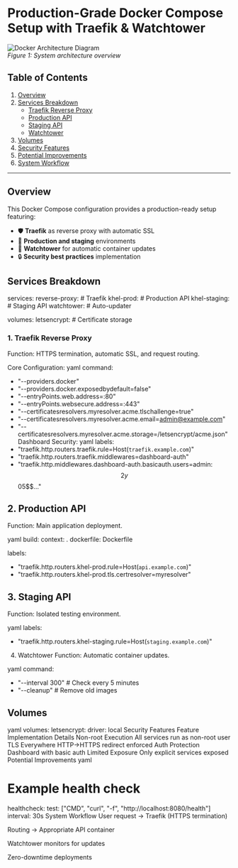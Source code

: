 # Production-Grade Docker Compose Setup with Traefik & Watchtower

![Docker Architecture Diagram](https://example.com/docker-traefik-diagram.png)  
_Figure 1: System architecture overview_

## Table of Contents

1. [Overview](#overview)
2. [Services Breakdown](#services-breakdown)
   - [Traefik Reverse Proxy](#traefik-reverse-proxy)
   - [Production API](#production-api)
   - [Staging API](#staging-api)
   - [Watchtower](#watchtower)
3. [Volumes](#volumes)
4. [Security Features](#security-features)
5. [Potential Improvements](#potential-improvements)
6. [System Workflow](#system-workflow)

---

## Overview <a id="overview"></a>

This Docker Compose configuration provides a production-ready setup featuring:

- 🛡️ **Traefik** as reverse proxy with automatic SSL
- 🚀 **Production and staging** environments
- 🔄 **Watchtower** for automatic container updates
- 🔒 **Security best practices** implementation

## Services Breakdown <a id="services-breakdown"></a>

services:
reverse-proxy: # Traefik
khel-prod: # Production API
khel-staging: # Staging API
watchtower: # Auto-updater

volumes:
letsencrypt: # Certificate storage

### 1. Traefik Reverse Proxy <a id="traefik-reverse-proxy"></a>

Function: HTTPS termination, automatic SSL, and request routing.

Core Configuration:
yaml
command:

- "--providers.docker"
- "--providers.docker.exposedbydefault=false"
- "--entryPoints.web.address=:80"
- "--entryPoints.websecure.address=:443"
- "--certificatesresolvers.myresolver.acme.tlschallenge=true"
- "--certificatesresolvers.myresolver.acme.email=admin@example.com"
- "--certificatesresolvers.myresolver.acme.storage=/letsencrypt/acme.json"
  Dashboard Security:
  yaml
  labels:
- "traefik.http.routers.traefik.rule=Host(`traefik.example.com`)"
- "traefik.http.routers.traefik.middlewares=dashboard-auth"
- "traefik.http.middlewares.dashboard-auth.basicauth.users=admin:$$2y$$05$$..."

## 2. Production API <a id="production-api"></a>

Function: Main application deployment.

yaml
build:
context: .
dockerfile: Dockerfile

labels:

- "traefik.http.routers.khel-prod.rule=Host(`api.example.com`)"
- "traefik.http.routers.khel-prod.tls.certresolver=myresolver"

## 3. Staging API <a id="staging-api"></a>

Function: Isolated testing environment.

yaml
labels:

- "traefik.http.routers.khel-staging.rule=Host(`staging.example.com`)"

4. Watchtower <a id="watchtower"></a>
   Function: Automatic container updates.

yaml
command:

- "--interval 300" # Check every 5 minutes
- "--cleanup" # Remove old images

## Volumes <a id="volumes"></a>

yaml
volumes:
letsencrypt:
driver: local
Security Features <a id="security-features"></a>
Feature Implementation Details
Non-root Execution All services run as non-root user
TLS Everywhere HTTP→HTTPS redirect enforced
Auth Protection Dashboard with basic auth
Limited Exposure Only explicit services exposed
Potential Improvements <a id="potential-improvements"></a>
yaml

# Example health check

healthcheck:
test: ["CMD", "curl", "-f", "http://localhost:8080/health"]
interval: 30s
System Workflow <a id="system-workflow"></a>
User request → Traefik (HTTPS termination)

Routing → Appropriate API container

Watchtower monitors for updates

Zero-downtime deployments

```

```
